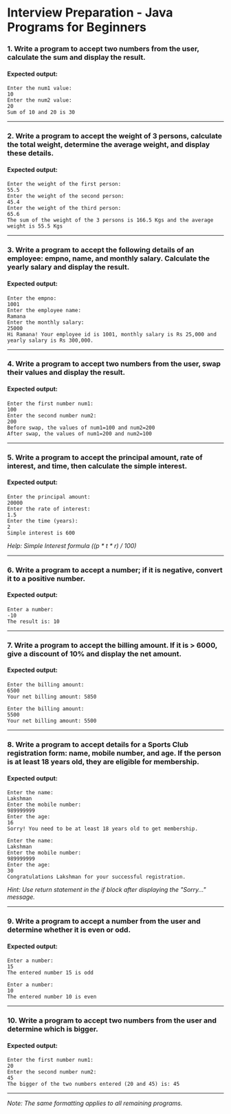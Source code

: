 
# Interview Preparation - Java Programs for Beginners

### 1. Write a program to accept two numbers from the user, calculate the sum and display the result.
#### Expected output:
```
Enter the num1 value:  
10  
Enter the num2 value:  
20  
Sum of 10 and 20 is 30
```

---

### 2. Write a program to accept the weight of 3 persons, calculate the total weight, determine the average weight, and display these details.
#### Expected output:
```
Enter the weight of the first person:  
55.5  
Enter the weight of the second person:  
45.4  
Enter the weight of the third person:  
65.6  
The sum of the weight of the 3 persons is 166.5 Kgs and the average weight is 55.5 Kgs
```

---

### 3. Write a program to accept the following details of an employee: empno, name, and monthly salary. Calculate the yearly salary and display the result.
#### Expected output:
```
Enter the empno:  
1001  
Enter the employee name:  
Ramana  
Enter the monthly salary:  
25000  
Hi Ramana! Your employee id is 1001, monthly salary is Rs 25,000 and yearly salary is Rs 300,000.
```

---

### 4. Write a program to accept two numbers from the user, swap their values and display the result.
#### Expected output:
```
Enter the first number num1:  
100  
Enter the second number num2:  
200  
Before swap, the values of num1=100 and num2=200  
After swap, the values of num1=200 and num2=100
```

---

### 5. Write a program to accept the principal amount, rate of interest, and time, then calculate the simple interest.
#### Expected output:
```
Enter the principal amount:  
20000  
Enter the rate of interest:  
1.5  
Enter the time (years):  
2  
Simple interest is 600
```
*Help: Simple Interest formula ((p * t * r) / 100)*

---

### 6. Write a program to accept a number; if it is negative, convert it to a positive number.
#### Expected output:
```
Enter a number:  
-10  
The result is: 10
```

---

### 7. Write a program to accept the billing amount. If it is > 6000, give a discount of 10% and display the net amount.
#### Expected output:
```
Enter the billing amount:  
6500  
Your net billing amount: 5850  

Enter the billing amount:  
5500  
Your net billing amount: 5500
```

---

### 8. Write a program to accept details for a Sports Club registration form: name, mobile number, and age. If the person is at least 18 years old, they are eligible for membership.
#### Expected output:
```
Enter the name:  
Lakshman  
Enter the mobile number:  
989999999  
Enter the age:  
16  
Sorry! You need to be at least 18 years old to get membership.

Enter the name:  
Lakshman  
Enter the mobile number:  
989999999  
Enter the age:  
30  
Congratulations Lakshman for your successful registration.
```
*Hint: Use return statement in the if block after displaying the "Sorry..." message.*

---

### 9. Write a program to accept a number from the user and determine whether it is even or odd.
#### Expected output:
```
Enter a number:  
15  
The entered number 15 is odd

Enter a number:  
10  
The entered number 10 is even
```

---

### 10. Write a program to accept two numbers from the user and determine which is bigger.
#### Expected output:
```
Enter the first number num1:  
20  
Enter the second number num2:  
45  
The bigger of the two numbers entered (20 and 45) is: 45
```

---

*Note: The same formatting applies to all remaining programs.*
